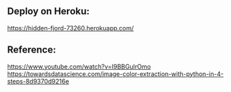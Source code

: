 ## Deploy on Heroku:
https://hidden-fjord-73260.herokuapp.com/

## Reference:
https://www.youtube.com/watch?v=I9BBGulrOmo
https://towardsdatascience.com/image-color-extraction-with-python-in-4-steps-8d9370d9216e
